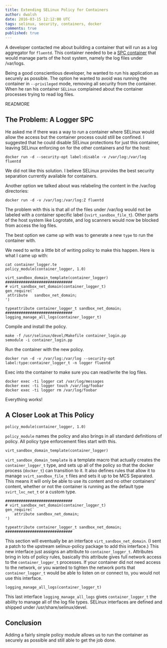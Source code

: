 ```yaml
---
title: Extending SELinux Policy for Containers
author: dwalsh
date: 2016-03-15 12:12:00 UTC
tags: selinux, security, containers, docker
comments: true
published: true
---
```


A developer contacted me about building a container that will run as a log aggregator for
`fluentd`.  This container needed to be a [SPC container](http://developers.redhat.com/blog/2014/11/06/introducing-a-super-privileged-container-concept/) that would manage parts of the host system, namely the log files under /var/logs.

Being a good conscientious developer, he wanted to run his application as securely as possible.
The option he wanted to avoid was running the container in `--privileged` mode, removing all security from the container.  When he ran his container `SELinux` complained about the container processes trying to read log files.

READMORE

## The Problem: A Logger SPC

He asked me if there was a way to run a container where SELinux would allow the access but the container process could still be confined.  I suggested that he could disable SELinux protections for just this container, leaving SELinux enforcing on for the other containers and for the host:

```
docker run -d --security-opt label:disable -v /var/log:/var/log fluentd
```

We did not like this solution.  I believe SELinux provides the best security separation currently available for containers.

Another option we talked about was relabeling the content in the /var/log directories:

```
docker run -d -v /var/log:/var/log:Z fluentd
```

The problem with this is that all of the files under /var/log would not be labeled with a container
specific label (`svirt_sandbox_file_t`). Other parts of the host system like Logrotate, and log scanners would now be blocked from access the log files.

The best option we came up with was to generate a new `type` to run the container with.  

We need to write a little bit of writing policy to make this happen.  Here is what I came up with:

```
cat container_logger.te
policy_module(container_logger, 1.0)

virt_sandbox_domain_template(container_logger)
##############################
# virt_sandbox_net_domain(container_logger_t)
gen_require(`
 attribute   sandbox_net_domain;
')

typeattribute container_logger_t sandbox_net_domain;
##############################
logging_manage_all_logs(container_logger_t)
```

Compile and install the policy.

```
make -f /usr/selinux/devel/Makefile container_login.pp
semodule -i container_login.pp
```

Run the container with the new policy.

```
docker run -d -v /var/log:/var/log --security-opt label:type:container_logger_t -n logger fluentd
```

Exec into the container to make sure you can read/write the log files.

```
docker exec -ti logger cat /var/log/messages
docker exec -ti logger touch /var/log/foobar
docker exec -ti logger rm /var/log/foobar
```

Everything works!

## A Closer Look at This Policy

```
policy_module(container_logger, 1.0)
```

`policy_module` names the policy and also brings in all standard definitions of policy.  All policy type
enforcement files start with this.

```
virt_sandbox_domain_template(container_logger)
```

`virt_sandbox_domain_template` is a template macro that actually creates the `container_logger_t` type, and
sets up all of the policy so that the docker process (`docker_t`) can transition to it.  It also defines
rules that allow it to manage `svirt_sandbox_file_t` files and sets it up to be MCS Separated.  This means it
will only be able to use its content and no other containers' content, whether or not the container is running
as the default type `svirt_lxc_net_t` or a custom type.

```
##############################
# virt_sandbox_net_domain(container_logger_t)
gen_require(`
	attribute sandbox_net_domain;
')

typeattribute container_logger_t sandbox_net_domain;
##############################
```

This section will eventually be an interface `virt_sandbox_net_domain`.  (I sent a patch to the upstream
selinux-policy package to add this interface.) This new interface just assigns an attribute to `container_logger_t`.  Attributes bring in lots of policy rules, basically this attribute gives full network access to the `container_logger_t` processes.  If your container did not need access to the network, or you wanted to tighten the network ports that `container_logger_t` would be able to listen on or connect to, you would not use this interface.  

```
logging_manage_all_logs(container_logger_t)
```

This last interface `logging_manage_all_logs` gives `container_logger_t` the ability to manage all of the log file types.  SELinux interfaces are defined and shipped under /usr/share/selinux/devel.

## Conclusion

Adding a fairly simple policy module allows us to run the container as securely as possible and still able to get the job done.
